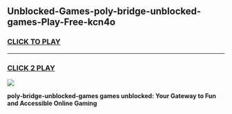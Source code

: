 
## Unblocked-Games-poly-bridge-unblocked-games-Play-Free-kcn4o
<h3>
<a href="https://premium76.site?title=poly-bridge-unblocked-games&ref=21A">CLICK TO PLAY</a></h3>
<hr>

<h3>
<a href="https://premium76.site?title=poly-bridge-unblocked-games&ref=21A">CLICK 2 PLAY</a>
  
</h3>

<a href="https://premium76.site?title=poly-bridge-unblocked-games&ref=21A"><img src="https://clearcache.store/games.png"></a>


**poly-bridge-unblocked-games games unblocked: Your Gateway to Fun and Accessible Online Gaming**
